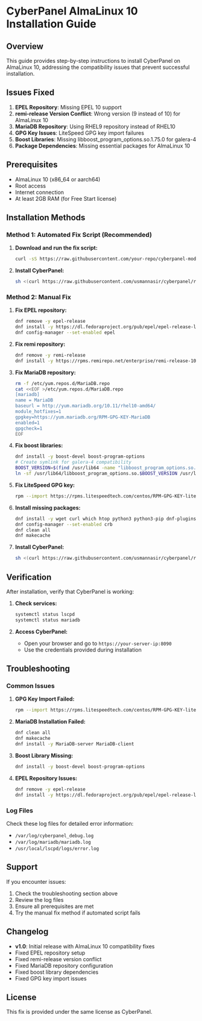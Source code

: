 # CyberPanel AlmaLinux 10 Installation Guide

## Overview

This guide provides step-by-step instructions to install CyberPanel on AlmaLinux 10, addressing the compatibility issues that prevent successful installation.

## Issues Fixed

1. **EPEL Repository**: Missing EPEL 10 support
2. **remi-release Version Conflict**: Wrong version (9 instead of 10) for AlmaLinux 10
3. **MariaDB Repository**: Using RHEL9 repository instead of RHEL10
4. **GPG Key Issues**: LiteSpeed GPG key import failures
5. **Boost Libraries**: Missing libboost_program_options.so.1.75.0 for galera-4
6. **Package Dependencies**: Missing essential packages for AlmaLinux 10

## Prerequisites

- AlmaLinux 10 (x86_64 or aarch64)
- Root access
- Internet connection
- At least 2GB RAM (for Free Start license)

## Installation Methods

### Method 1: Automated Fix Script (Recommended)

1. **Download and run the fix script:**
   ```bash
   curl -sS https://raw.githubusercontent.com/your-repo/cyberpanel-mods/main/core-fixes/almalinux10-cyberpanel-fix.sh | bash
   ```

2. **Install CyberPanel:**
   ```bash
   sh <(curl https://raw.githubusercontent.com/usmannasir/cyberpanel/refs/heads/v2.5.5-dev/install.sh || wget -O - https://raw.githubusercontent.com/usmannasir/cyberpanel/refs/heads/v2.5.5-dev/install.sh)
   ```

### Method 2: Manual Fix

1. **Fix EPEL repository:**
   ```bash
   dnf remove -y epel-release
   dnf install -y https://dl.fedoraproject.org/pub/epel/epel-release-latest-10.noarch.rpm
   dnf config-manager --set-enabled epel
   ```

2. **Fix remi repository:**
   ```bash
   dnf remove -y remi-release
   dnf install -y https://rpms.remirepo.net/enterprise/remi-release-10.rpm
   ```

3. **Fix MariaDB repository:**
   ```bash
   rm -f /etc/yum.repos.d/MariaDB.repo
   cat <<EOF >/etc/yum.repos.d/MariaDB.repo
   [mariadb]
   name = MariaDB
   baseurl = http://yum.mariadb.org/10.11/rhel10-amd64/
   module_hotfixes=1
   gpgkey=https://yum.mariadb.org/RPM-GPG-KEY-MariaDB
   enabled=1
   gpgcheck=1
   EOF
   ```

4. **Fix boost libraries:**
   ```bash
   dnf install -y boost-devel boost-program-options
   # Create symlink for galera-4 compatibility
   BOOST_VERSION=$(find /usr/lib64 -name "libboost_program_options.so.*" | head -1 | sed 's/.*libboost_program_options\.so\.//')
   ln -sf /usr/lib64/libboost_program_options.so.$BOOST_VERSION /usr/lib64/libboost_program_options.so.1.75.0
   ```

5. **Fix LiteSpeed GPG key:**
   ```bash
   rpm --import https://rpms.litespeedtech.com/centos/RPM-GPG-KEY-litespeed
   ```

6. **Install missing packages:**
   ```bash
   dnf install -y wget curl which htop python3 python3-pip dnf-plugins-core
   dnf config-manager --set-enabled crb
   dnf clean all
   dnf makecache
   ```

7. **Install CyberPanel:**
   ```bash
   sh <(curl https://raw.githubusercontent.com/usmannasir/cyberpanel/refs/heads/v2.5.5-dev/install.sh || wget -O - https://raw.githubusercontent.com/usmannasir/cyberpanel/refs/heads/v2.5.5-dev/install.sh)
   ```

## Verification

After installation, verify that CyberPanel is working:

1. **Check services:**
   ```bash
   systemctl status lscpd
   systemctl status mariadb
   ```

2. **Access CyberPanel:**
   - Open your browser and go to `https://your-server-ip:8090`
   - Use the credentials provided during installation

## Troubleshooting

### Common Issues

1. **GPG Key Import Failed:**
   ```bash
   rpm --import https://rpms.litespeedtech.com/centos/RPM-GPG-KEY-litespeed
   ```

2. **MariaDB Installation Failed:**
   ```bash
   dnf clean all
   dnf makecache
   dnf install -y MariaDB-server MariaDB-client
   ```

3. **Boost Library Missing:**
   ```bash
   dnf install -y boost-devel boost-program-options
   ```

4. **EPEL Repository Issues:**
   ```bash
   dnf remove -y epel-release
   dnf install -y https://dl.fedoraproject.org/pub/epel/epel-release-latest-10.noarch.rpm
   ```

### Log Files

Check these log files for detailed error information:
- `/var/log/cyberpanel_debug.log`
- `/var/log/mariadb/mariadb.log`
- `/usr/local/lscpd/logs/error.log`

## Support

If you encounter issues:

1. Check the troubleshooting section above
2. Review the log files
3. Ensure all prerequisites are met
4. Try the manual fix method if automated script fails

## Changelog

- **v1.0**: Initial release with AlmaLinux 10 compatibility fixes
- Fixed EPEL repository setup
- Fixed remi-release version conflict
- Fixed MariaDB repository configuration
- Fixed boost library dependencies
- Fixed GPG key import issues

## License

This fix is provided under the same license as CyberPanel.
